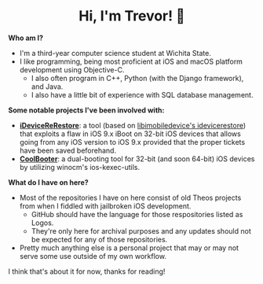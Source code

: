 <h1 align="center">Hi, I'm Trevor! 👋</h1>
<b>Who am I?</b>

- I'm a third-year computer science student at Wichita State. 
- I like programming, being most proficient at iOS and macOS platform development using Objective-C.
  - I also often program in C++, Python (with the Django framework), and Java.
  - I also have a little bit of experience with SQL database management.
  

<b>Some notable projects I've been involved with:</b>

- <b>[iDeviceReRestore](https://downgrade.party)</b>: a tool (based on [libimobiledevice's idevicerestore](https://github.com/libimobiledevice/idevicerestore)) that exploits a flaw in iOS 9.x iBoot on 32-bit iOS devices that allows going from any iOS version to iOS 9.x provided that the proper tickets have been saved beforehand.
- <b>[CoolBooter](https://coolbooter.com)</b>: a dual-booting tool for 32-bit (and soon 64-bit) iOS devices by utilizing winocm's ios-kexec-utils.

<b>What do I have on here?</b>

- Most of the repositories I have on here consist of old Theos projects from when I fiddled with jailbroken iOS development.
  - GitHub should have the language for those respositories listed as Logos.
  - They're only here for archival purposes and any updates should not be expected for any of those repositories.
- Pretty much anything else is a personal project that may or may not serve some use outside of my own workflow.

I think that's about it for now, thanks for reading!


<!--
**Trsvsr/Trsvsr** is a ✨ _special_ ✨ repository because its `README.md` (this file) appears on your GitHub profile.

Here are some ideas to get you started:

- 🔭 I’m currently working on ...
- 🌱 I’m currently learning ...
- 👯 I’m looking to collaborate on ...
- 🤔 I’m looking for help with ...
- 💬 Ask me about ...
- 📫 How to reach me: ...
- 😄 Pronouns: ...
- ⚡ Fun fact: ...
-->
